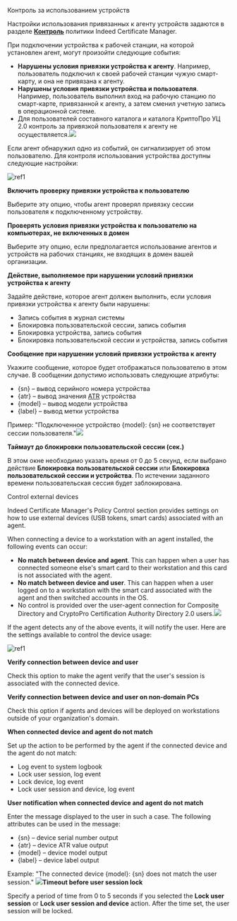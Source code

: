 ﻿Контроль за использованием устройств

Настройки использования привязанных к агенту устройств задаются в разделе [**Контроль**](https://guides.indeed-company.ru/pages/viewpage.action?pageId=5447507) политики Indeed Certificate Manager.

При подключении устройства к рабочей станции, на которой установлен агент, могут произойти следующие события:

- **Нарушены условия привязки устройства к агенту**. Например, пользователь подключил к своей рабочей станции чужую смарт-карту, и она не привязана к агенту.
- **Нарушены условия привязки устройства и пользователя**. Например, пользователь выполнил вход на рабочую станцию по смарт-карте, привязанной к агенту, а затем сменил учетную запись в операционной системе.
- Для пользователей составного каталога и каталога КриптоПро УЦ 2.0 контроль за привязкой пользователя к агенту не осуществляется.![](Aspose.Words.1945ff2e-012d-4923-9dc5-556d035682e1.001.png)

Если агент обнаружил одно из событий, он сигнализирует об этом пользователю. Для контроля использования устройства доступны следующие настройки:

![ref1]

**Включить проверку привязки устройства к пользователю**

Выберите эту опцию, чтобы агент проверял привязку сессии пользователя к подключенному устройству.

**Проверять условия привязки устройства к пользователю на компьютерах, не включенных в домен**

Выберите эту опцию, если предполагается использование агентов и устройств на рабочих станциях, не входящих в домен вашей организации.

**Действие, выполняемое при нарушении условий привязки устройства к агенту**

Задайте действие, которое агент должен выполнить, если условия привязки устройства к агенту были нарушены:

- Запись события в журнал системы
- Блокировка пользовательской сессии, запись события
- Блокировка устройства, запись события
- Блокировка пользовательской сессии и устройства, запись события

**Сообщение при нарушении условий привязки устройства к агенту**

Укажите сообщение, которое будет отображаться пользователю в этом случае. В сообщении допустимо использовать следующие атрибуты:

- {sn} – вывод серийного номера устройства
- {atr} – вывод значения [ATR](https://en.wikipedia.org/wiki/Answer_to_reset) устройства
- {model} – вывод модели устройства
- {label} – вывод метки устройства

Пример: "Подключенное устройство {model}: {sn} не соответствует сессии пользователя."![](Aspose.Words.1945ff2e-012d-4923-9dc5-556d035682e1.003.png)

**Таймаут до блокировки пользовательской сессии (сек.)**

В этом окне необходимо указать время от 0 до 5 секунд, если выбрано действие **Блокировка пользовательской сессии** или **Блокировка пользовательской сессии и устройства**. По истечении заданного времени пользовательская сессия будет заблокирована.

Control external devices

Indeed Certificate Manager's Policy Control section provides settings on how to use external devices (USB tokens, smart cards) associated with an agent.

When connecting a device to a workstation with an agent installed, the following events can occur:

- **No match between device and agent**. This can happen when a user has connected someone else's smart card to their workstation and this card is not associated with the agent.
- **No match between device and user**. This can happen when a user logged on to a workstation with the smart card associated with the agent and then switched accounts in the OS.
- No control is provided over the user-agent connection for Composite Directory and CryptoPro Certification Authority Directory 2.0 users.![](Aspose.Words.1945ff2e-012d-4923-9dc5-556d035682e1.004.png)

If the agent detects any of the above events, it will notify the user. Here are the settings available to control the device usage:

![ref1]

**Verify connection between device and user**

Check this option to make the agent verify that the user's session is associated with the connected device.

**Verify connection between device and user on non-domain PCs**

Check this option if agents and devices will be deployed on workstations outside of your organization's domain.

**When connected device and agent do not match**

Set up the action to be performed by the agent if the connected device and the agent do not match:

- Log event to system logbook
- Lock user session, log event
- Lock device, log event
- Lock user session and device, log event

**User notification when connected device and agent do not match**

Enter the message displayed to the user in such a case. The following attributes can be used in the message:

- {sn} – device serial number output
- {atr} – device ATR value output
- {model} – device model output
- {label} – device label output

Example: "The connected device {model}: {sn} does not match the user session." ![](Aspose.Words.1945ff2e-012d-4923-9dc5-556d035682e1.005.png)**Timeout before user session lock**

Specify a period of time from 0 to 5 seconds if you selected the **Lock user session** or **Lock user session and device** action. After the time set, the user session will be locked.

[ref1]: Aspose.Words.1945ff2e-012d-4923-9dc5-556d035682e1.002.png
